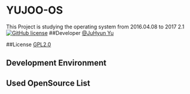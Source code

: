# YUJOO-OS
This Project is studying the operating system from 2016.04.08 to 2017 2.1</br>
[![GitHub license](https://img.shields.io/badge/license-GPLv2-blue.svg)](https://github.com/formfoxk/YUJOO-OS/blob/master/LICENSE)
##Developer
[@JuHyun Yu](https://github.com/formfoxk)

##License
[GPL2.0](https://github.com/formfoxk/YUJOO-OS/blob/master/LICENSE) 

## Development Environment

## Used OpenSource List

